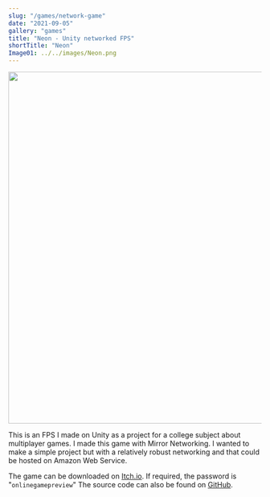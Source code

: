 ```yaml
---
slug: "/games/network-game"
date: "2021-09-05"
gallery: "games"
title: "Neon - Unity networked FPS"
shortTitle: "Neon"
Image01: ../../images/Neon.png
---
```


<img src="https://i.imgur.com/iRBCFPx.png?1" style="width: 50em"/>

This is an FPS I made on Unity as a project for a college subject about multiplayer games. I made this game with Mirror Networking. I wanted to make a simple project but with a relatively robust networking and that could be hosted on Amazon Web Service.

The game can be downloaded on [Itch.io](https://fr4ct1ons.itch.io/neon-shooter). If required, the password is "```onlinegamepreview```" The source code can also be found on [GitHub](https://github.com/lucena-fr4ct1ons/neon-shooter-multiplayer).